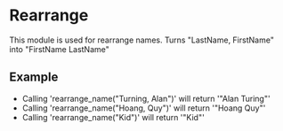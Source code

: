 Rearrange
=========

This module is used for rearrange names.
Turns "LastName, FirstName" into "FirstName LastName"

 ## Example
- Calling 'rearrange_name("Turning, Alan")' will return '"Alan Turing"' 
- Calling 'rearrange_name("Hoang, Quy")' will return '"Hoang Quy"'
- Calling 'rearrange_name("Kid")' will return '"Kid"'